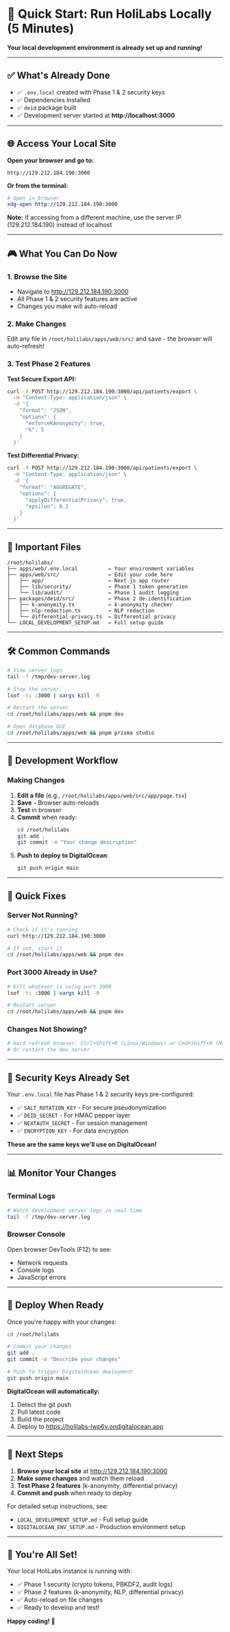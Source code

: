 # 🚀 Quick Start: Run HoliLabs Locally (5 Minutes)

**Your local development environment is already set up and running!**

---

## ✅ What's Already Done

- ✅ `.env.local` created with Phase 1 & 2 security keys
- ✅ Dependencies installed
- ✅ `deid` package built
- ✅ Development server started at **http://localhost:3000**

---

## 🌐 Access Your Local Site

**Open your browser and go to:**

```
http://129.212.184.190:3000
```

**Or from the terminal:**

```bash
# Open in browser
xdg-open http://129.212.184.190:3000
```

**Note:** If accessing from a different machine, use the server IP (129.212.184.190) instead of localhost

---

## 🎮 What You Can Do Now

### 1. Browse the Site
- Navigate to http://129.212.184.190:3000
- All Phase 1 & 2 security features are active
- Changes you make will auto-reload

### 2. Make Changes
Edit any file in `/root/holilabs/apps/web/src/` and save - the browser will auto-refresh!

### 3. Test Phase 2 Features

**Test Secure Export API:**
```bash
curl -X POST http://129.212.184.190:3000/api/patients/export \
  -H "Content-Type: application/json" \
  -d '{
    "format": "JSON",
    "options": {
      "enforceKAnonymity": true,
      "k": 5
    }
  }'
```

**Test Differential Privacy:**
```bash
curl -X POST http://129.212.184.190:3000/api/patients/export \
  -H "Content-Type: application/json" \
  -d '{
    "format": "AGGREGATE",
    "options": {
      "applyDifferentialPrivacy": true,
      "epsilon": 0.1
    }
  }'
```

---

## 📁 Important Files

```
/root/holilabs/
├── apps/web/.env.local          ← Your environment variables
├── apps/web/src/                ← Edit your code here
│   ├── app/                     ← Next.js app router
│   ├── lib/security/            ← Phase 1 token generation
│   └── lib/audit/               ← Phase 1 audit logging
├── packages/deid/src/           ← Phase 2 de-identification
│   ├── k-anonymity.ts           ← k-anonymity checker
│   ├── nlp-redaction.ts         ← NLP redaction
│   └── differential-privacy.ts  ← Differential privacy
└── LOCAL_DEVELOPMENT_SETUP.md   ← Full setup guide
```

---

## 🛠️ Common Commands

```bash
# View server logs
tail -f /tmp/dev-server.log

# Stop the server
lsof -ti :3000 | xargs kill -9

# Restart the server
cd /root/holilabs/apps/web && pnpm dev

# Open database GUI
cd /root/holilabs/apps/web && pnpm prisma studio
```

---

## 🔄 Development Workflow

### Making Changes

1. **Edit a file** (e.g., `/root/holilabs/apps/web/src/app/page.tsx`)
2. **Save** - Browser auto-reloads
3. **Test** in browser
4. **Commit** when ready:
   ```bash
   cd /root/holilabs
   git add .
   git commit -m "Your change description"
   ```
5. **Push to deploy to DigitalOcean**:
   ```bash
   git push origin main
   ```

---

## 🐛 Quick Fixes

### Server Not Running?

```bash
# Check if it's running
curl http://129.212.184.190:3000

# If not, start it
cd /root/holilabs/apps/web && pnpm dev
```

### Port 3000 Already in Use?

```bash
# Kill whatever is using port 3000
lsof -ti :3000 | xargs kill -9

# Restart server
cd /root/holilabs/apps/web && pnpm dev
```

### Changes Not Showing?

```bash
# Hard refresh browser: Ctrl+Shift+R (Linux/Windows) or Cmd+Shift+R (Mac)
# Or restart the dev server
```

---

## 🔐 Security Keys Already Set

Your `.env.local` file has Phase 1 & 2 security keys pre-configured:

- ✅ `SALT_ROTATION_KEY` - For secure pseudonymization
- ✅ `DEID_SECRET` - For HMAC pepper layer
- ✅ `NEXTAUTH_SECRET` - For session management
- ✅ `ENCRYPTION_KEY` - For data encryption

**These are the same keys we'll use on DigitalOcean!**

---

## 📊 Monitor Your Changes

### Terminal Logs
```bash
# Watch development server logs in real-time
tail -f /tmp/dev-server.log
```

### Browser Console
Open browser DevTools (F12) to see:
- Network requests
- Console logs
- JavaScript errors

---

## 🚀 Deploy When Ready

Once you're happy with your changes:

```bash
cd /root/holilabs

# Commit your changes
git add .
git commit -m "Describe your changes"

# Push to trigger DigitalOcean deployment
git push origin main
```

**DigitalOcean will automatically:**
1. Detect the git push
2. Pull latest code
3. Build the project
4. Deploy to https://holilabs-lwp6y.ondigitalocean.app

---

## 📝 Next Steps

1. **Browse your local site** at http://129.212.184.190:3000
2. **Make some changes** and watch them reload
3. **Test Phase 2 features** (k-anonymity, differential privacy)
4. **Commit and push** when ready to deploy

For detailed setup instructions, see:
- `LOCAL_DEVELOPMENT_SETUP.md` - Full setup guide
- `DIGITALOCEAN_ENV_SETUP.md` - Production environment setup

---

## 🎉 You're All Set!

Your local HoliLabs instance is running with:
- ✅ Phase 1 security (crypto tokens, PBKDF2, audit logs)
- ✅ Phase 2 features (k-anonymity, NLP, differential privacy)
- ✅ Auto-reload on file changes
- ✅ Ready to develop and test!

**Happy coding! 🚀**
